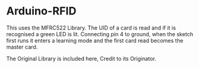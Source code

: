 # Arduino-RFID
This uses the MFRC522 Library. The UID of a card is read and if it is recognised a green LED is lit. Connecting pin 4 to ground, when the sketch first runs it enters a learning mode and the first card read becomes the master card.

The Original Library is included here, Credit to its Originator.
